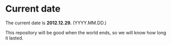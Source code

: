 # Current date

The current date is **2012.12.29.** (YYYY.MM.DD.)

This repository will be good when the world ends, so we will know how long it lasted.